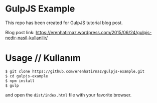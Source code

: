 GulpJS Example
===============
This repo has been created for GulpJS tutorial blog post.

Blog post link: https://erenhatirnaz.wordpress.com/2015/06/24/gulpjs-nedir-nasil-kullanilir/

Usage // Kullanım
======
```sh
$ git clone https://github.com/erenhatirnaz/gulpjs-example.git
$ cd gulpjs-example
$ npm install
$ gulp
```
and open the `dist/index.html` file with your favorite browser.
